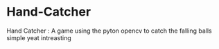 # Hand-Catcher
Hand Catcher : A game using the pyton opencv to catch the falling balls simple yeat intreasting
